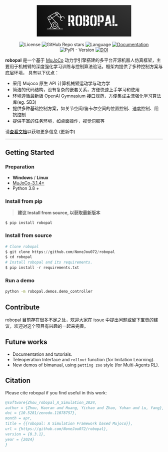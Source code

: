 
<div style="text-align: center;">

<img src="logo.png" width = 60%/>

![License](https://img.shields.io/badge/license-Apache2.0-yellow?style=flat-square) 
![GitHub Repo stars](https://img.shields.io/github/stars/NoneJou072/robopal?style=flat-square&logo=github)
![Language](https://img.shields.io/badge/language-python-brightgreen?style=flat-square)
[![Documentation](https://img.shields.io/badge/documentation-yes-brightgreen?style=flat-square)](https://robopal.readthedocs.io/zh/latest/index.html)
![PyPI - Version](https://img.shields.io/pypi/v/robopal?style=flat-square)
[![DOI](https://zenodo.org/badge/DOI/10.5281/zenodo.11078757.svg)](https://doi.org/10.5281/zenodo.11078757)

</div>

**robopal** 是一个基于 [MuJoCo](http://mujoco.org/) 动力学引擎搭建的多平台开源机器人仿真框架，主要用于机械臂的深度强化学习训练与控制算法验证。框架内提供了多种控制方案与底层环境，
具有以下优点：
* 采用 Mujoco 原生 API 计算机械臂运动学与动力学
* 简洁的代码结构，没有复杂的嵌套关系，方便快速上手学习和使用
* 环境遵循最新版 OpenAI Gymnasium 接口规范，方便集成主流强化学习算法库(eg. SB3)
* 提供多种基础控制方案，如关节空间/笛卡尔空间的位置控制、速度控制、阻抗控制
* 提供丰富的任务环境，如桌面操作，视觉伺服等

请[查看文档](https://robopal.readthedocs.io/)以获取更多信息 (更新中)

---
## Getting Started  

### Preparation

* **Windows** / **Linux**
* [MuJoCo-3.1.4+](http://mujoco.org/)
* Python 3.8 +

### Install from pip
> **建议 Install from source, 以获取最新版本**

```commandline
$ pip install robopal
```

### Install from source
  
   ```python
   # Clone robopal
   $ git clone https://github.com/NoneJou072/robopal
   $ cd robopal
   # Install robopal and its requirements.
   $ pip install -r requirements.txt
   ```

### Run a demo

```bash
python -m robopal.demos.demo_controller
```

## Contribute
robopal 目前存在很多不足之处，欢迎大家在 issue 中提出问题或留下宝贵的建议，欢迎对这个项目有兴趣的一起来完善。

## Future works
* Documentation and tutorials.
* Teleoperation Interface and `rollout` function (for Imitation Learning).
* New demos of bimanual, using `petting zoo` style (for Multi-Agents RL).

## Citation
Please cite robopal if you find useful in this work:
```bibtex
@software{Zhou_robopal_A_Simulation_2024,
author = {Zhou, Haoran and Huang, Yichao and Zhao, Yuhan and Lu, Yang},
doi = {10.5281/zenodo.11078757},
month = apr,
title = {{robopal: A Simulation Framework based Mujoco}},
url = {https://github.com/NoneJou072/robopal},
version = {0.3.1},
year = {2024}
}
```
